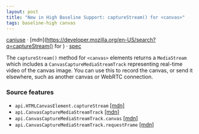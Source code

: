 ```yaml
---
layout: post
title: "New in High Baseline Support: captureStream() for <canvas>"
tags: baseline-high canvas
---
```


[caniuse](https://caniuse.com/?search=capture-stream-canvas) · [mdn](https://developer.mozilla.org/en-US/search?q=captureStream() for <canvas>) · [spec](https://w3c.github.io/mediacapture-fromelement/#html-canvas-element-media-capture-extensions)

The `captureStream()` method for `<canvas>` elements returns a `MediaStream` which includes a `CanvasCaptureMediaStreamTrack` representing real-time video of the canvas image. You can use this to record the canvas, or send it elsewhere, such as another canvas or WebRTC connection.

### Source features

- ``api.HTMLCanvasElement.captureStream`` [[mdn]](https://developer.mozilla.org/en-US/search?q=api.HTMLCanvasElement.captureStream)
- ``api.CanvasCaptureMediaStreamTrack`` [[mdn]](https://developer.mozilla.org/en-US/search?q=api.CanvasCaptureMediaStreamTrack)
- ``api.CanvasCaptureMediaStreamTrack.canvas`` [[mdn]](https://developer.mozilla.org/en-US/search?q=api.CanvasCaptureMediaStreamTrack.canvas)
- ``api.CanvasCaptureMediaStreamTrack.requestFrame`` [[mdn]](https://developer.mozilla.org/en-US/search?q=api.CanvasCaptureMediaStreamTrack.requestFrame)
